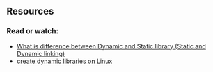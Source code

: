 ## Resources
### Read or watch:

 - [What is difference between Dynamic and Static library (Static and Dynamic linking)](https://www.youtube.com/watch?v=eW5he5uFBNM)
 - [create dynamic libraries on Linux](https://www.google.com/#q=linux+create+dynamic+library)
